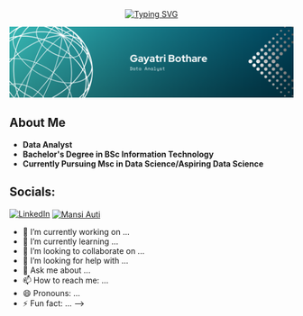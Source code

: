 <div align="center">
  <a href="https://git.io/typing-svg">
    <img src="https://readme-typing-svg.demolab.com?font=Lucida+Console&size=26&pause=1000&color=8CC867&width=435&lines=Hello+there%2C+I'm+Mansi+%F0%9F%91%8B" alt="Typing SVG" />
  </a>
</div>

![Mansi Auti - Data Analyst](https://github.com/GayatriBothare/Banner/blob/main/Banner%20.png)

##  About Me

-  **Data Analyst**
-  **Bachelor's Degree in BSc Information Technology**
-  **Currently Pursuing Msc in Data Science/Aspiring Data Science**
  
## Socials:
[![LinkedIn](https://img.shields.io/badge/LinkedIn-%230077B5.svg?logo=linkedin&logoColor=white)](https://linkedin.com/in/mansi-auti) <a href="https://www.hackerrank.com/profile/mansiauti27" target="blank">
<img align="center" src="https://raw.githubusercontent.com/rahuldkjain/github-profile-readme-generator/master/src/images/icons/Social/hackerrank.svg"
alt="Mansi Auti" height="30" width="40" /></a>

- 🔭 I’m currently working on ...
- 🌱 I’m currently learning ...
- 👯 I’m looking to collaborate on ...
- 🤔 I’m looking for help with ...
- 💬 Ask me about ...
- 📫 How to reach me: ...
- 😄 Pronouns: ...
- ⚡ Fun fact: ...
-->
